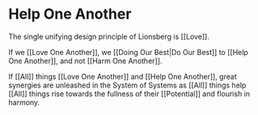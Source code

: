 # Help One Another

The single unifying design principle of Lionsberg is [[Love]]. 

If we [[Love One Another]], we [[Doing Our Best|Do Our Best]] to [[Help One Another]], and not [[Harm One Another]]. 

If [[All]] things [[Love One Another]] and [[Help One Another]], great synergies are unleashed in the System of Systems as [[All]] things help [[All]] things rise towards the fullness of their [[Potential]] and flourish in harmony. 